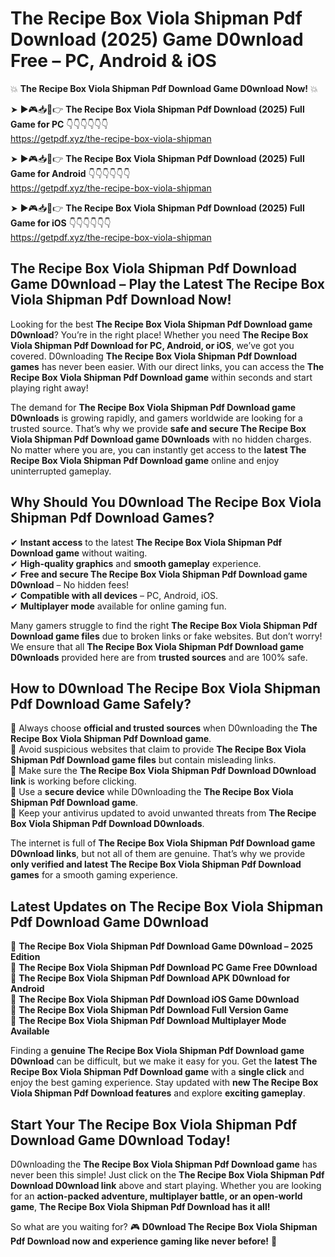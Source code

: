 # The Recipe Box Viola Shipman Pdf Download (2025) Game D0wnload Free – PC, Android & iOS

💥 **The Recipe Box Viola Shipman Pdf Download Game D0wnload Now!** 💥  

➤ ►🎮📥📱👉 **The Recipe Box Viola Shipman Pdf Download (2025) Full Game for PC** 👇👇👇👇👇👇  
https://getpdf.xyz/the-recipe-box-viola-shipman  

➤ ►🎮📥📱👉 **The Recipe Box Viola Shipman Pdf Download (2025) Full Game for Android** 👇👇👇👇👇👇  
https://getpdf.xyz/the-recipe-box-viola-shipman  

➤ ►🎮📥📱👉 **The Recipe Box Viola Shipman Pdf Download (2025) Full Game for iOS** 👇👇👇👇👇👇  
https://getpdf.xyz/the-recipe-box-viola-shipman  

## The Recipe Box Viola Shipman Pdf Download Game D0wnload – Play the Latest The Recipe Box Viola Shipman Pdf Download Now!

Looking for the best **The Recipe Box Viola Shipman Pdf Download game D0wnload**? You’re in the right place! Whether you need **The Recipe Box Viola Shipman Pdf Download for PC, Android, or iOS**, we’ve got you covered. D0wnloading **The Recipe Box Viola Shipman Pdf Download games** has never been easier. With our direct links, you can access the **The Recipe Box Viola Shipman Pdf Download game** within seconds and start playing right away!  

The demand for **The Recipe Box Viola Shipman Pdf Download game D0wnloads** is growing rapidly, and gamers worldwide are looking for a trusted source. That’s why we provide **safe and secure The Recipe Box Viola Shipman Pdf Download game D0wnloads** with no hidden charges. No matter where you are, you can instantly get access to the **latest The Recipe Box Viola Shipman Pdf Download game** online and enjoy uninterrupted gameplay.  

## **Why Should You D0wnload The Recipe Box Viola Shipman Pdf Download Games?**  

✔ **Instant access** to the latest **The Recipe Box Viola Shipman Pdf Download game** without waiting.  
✔ **High-quality graphics** and **smooth gameplay** experience.  
✔ **Free and secure The Recipe Box Viola Shipman Pdf Download game D0wnload** – No hidden fees!  
✔ **Compatible with all devices** – PC, Android, iOS.  
✔ **Multiplayer mode** available for online gaming fun.  

Many gamers struggle to find the right **The Recipe Box Viola Shipman Pdf Download game files** due to broken links or fake websites. But don’t worry! We ensure that all **The Recipe Box Viola Shipman Pdf Download game D0wnloads** provided here are from **trusted sources** and are 100% safe.  

## **How to D0wnload The Recipe Box Viola Shipman Pdf Download Game Safely?**  

📌 Always choose **official and trusted sources** when D0wnloading the **The Recipe Box Viola Shipman Pdf Download game**.  
📌 Avoid suspicious websites that claim to provide **The Recipe Box Viola Shipman Pdf Download game files** but contain misleading links.  
📌 Make sure the **The Recipe Box Viola Shipman Pdf Download D0wnload link** is working before clicking.  
📌 Use a **secure device** while D0wnloading the **The Recipe Box Viola Shipman Pdf Download game**.  
📌 Keep your antivirus updated to avoid unwanted threats from **The Recipe Box Viola Shipman Pdf Download D0wnloads**.  

The internet is full of **The Recipe Box Viola Shipman Pdf Download game D0wnload links**, but not all of them are genuine. That’s why we provide **only verified and latest The Recipe Box Viola Shipman Pdf Download games** for a smooth gaming experience.  

## **Latest Updates on The Recipe Box Viola Shipman Pdf Download Game D0wnload**  

🔹 **The Recipe Box Viola Shipman Pdf Download Game D0wnload – 2025 Edition**  
🔹 **The Recipe Box Viola Shipman Pdf Download PC Game Free D0wnload**  
🔹 **The Recipe Box Viola Shipman Pdf Download APK D0wnload for Android**  
🔹 **The Recipe Box Viola Shipman Pdf Download iOS Game D0wnload**  
🔹 **The Recipe Box Viola Shipman Pdf Download Full Version Game**  
🔹 **The Recipe Box Viola Shipman Pdf Download Multiplayer Mode Available**  

Finding a **genuine The Recipe Box Viola Shipman Pdf Download game D0wnload** can be difficult, but we make it easy for you. Get the **latest The Recipe Box Viola Shipman Pdf Download game** with a **single click** and enjoy the best gaming experience. Stay updated with **new The Recipe Box Viola Shipman Pdf Download features** and explore **exciting gameplay**.  

## **Start Your The Recipe Box Viola Shipman Pdf Download Game D0wnload Today!**  

D0wnloading the **The Recipe Box Viola Shipman Pdf Download game** has never been this simple! Just click on the **The Recipe Box Viola Shipman Pdf Download D0wnload link** above and start playing. Whether you are looking for an **action-packed adventure, multiplayer battle, or an open-world game**, **The Recipe Box Viola Shipman Pdf Download has it all!**  

So what are you waiting for? 🎮 **D0wnload The Recipe Box Viola Shipman Pdf Download now and experience gaming like never before!** 🚀  